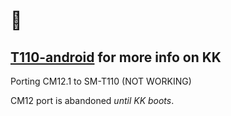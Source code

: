 # 👋

## [T110-android](https://github.com/T110-android) for more info on KK

Porting CM12.1 to SM-T110 (NOT WORKING)

CM12 port is abandoned *until KK boots*.
